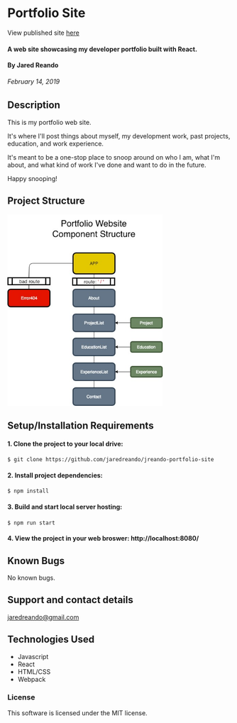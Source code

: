 # Portfolio Site

View published site [here](https://jaredreando.github.io/jreando-portfolio-site/)

#### A web site showcasing my developer portfolio built with React.

#### By Jared Reando
###### February 14, 2019

## Description

This is my portfolio web site. 

It's where I'll post things about myself, my development work, past projects, education, and work experience. 

It's meant to be a one-stop place to snoop around on who I am, what I'm about, and what kind of work I've done and want to do in the future.

Happy snooping!

## Project Structure

<img src="src/assets/img/component_structure.jpg" width="350" title="Project Structure Outline">

## Setup/Installation Requirements
#### 1. Clone the project to your local drive:
```
$ git clone https://github.com/jaredreando/jreando-portfolio-site
```
#### 2. Install project dependencies:
```
$ npm install
```
#### 3. Build and start local server hosting:
```
$ npm run start
```
#### 4. View the project in your web broswer: http://localhost:8080/ 

## Known Bugs

No known bugs.

## Support and contact details

jaredreando@gmail.com

## Technologies Used
- Javascript
- React
- HTML/CSS
- Webpack

### License

This software is licensed under the MIT license.
